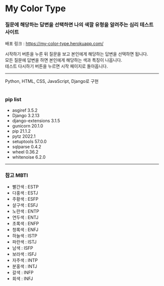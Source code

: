 # My Color Type

### 질문에 해당하는 답변을 선택하면 나의 색깔 유형을 알려주는 심리 테스트 사이트
배포 링크 : https://my-color-type.herokuapp.com/

시작하기 버튼을 누른 뒤 질문을 보고 본인에게 해당하는 답변을 선택하면 됩니다.<br>
모든 질문에 답변을 하면 본인에게 해당하는 색과 특징이 나옵니다.<br>
테스트 다시하기 버튼을 누르면 시작 페이지로 돌아옵니다. 

--- 
Python, HTML, CSS, JavaScript, Django로 구현
<br>
<br>
          
### pip list
- asgiref           3.5.2
- Django            3.2.13
- django-extensions 3.1.5
- gunicorn          20.1.0
- pip               21.1.2
- pytz              2022.1
- setuptools        57.0.0
- sqlparse          0.4.2
- wheel             0.36.2
- whitenoise        6.2.0
---
### 참고 MBTI
- 빨간색 : ESTP
- 다홍색 : ESTJ
- 주황색 : ESFP
- 살구색 : ESFJ
- 노란색 : ENTP
- 연두색 : ENTJ
- 초록색 : ENFP
- 청록색 : ENFJ
- 하늘색 : ISTP
- 파란색 : ISTJ
- 남색 : ISFP
- 보라색 : ISFJ
- 자주색 : INTP
- 분홍색 : INTJ
- 갈색 : INFP
- 회색 : INFJ
